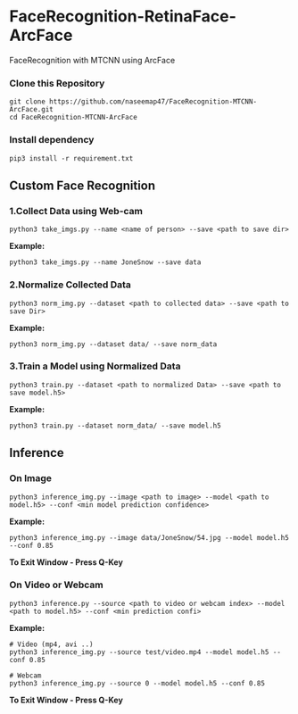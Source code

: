 # FaceRecognition-RetinaFace-ArcFace
FaceRecognition with MTCNN using ArcFace

### Clone this Repository
```
git clone https://github.com/naseemap47/FaceRecognition-MTCNN-ArcFace.git
cd FaceRecognition-MTCNN-ArcFace
```

### Install dependency
```
pip3 install -r requirement.txt
```

## Custom Face Recognition
### 1.Collect Data using Web-cam
```
python3 take_imgs.py --name <name of person> --save <path to save dir>
```
**Example:**
```
python3 take_imgs.py --name JoneSnow --save data
```

### 2.Normalize Collected Data
```
python3 norm_img.py --dataset <path to collected data> --save <path to save Dir>
```
**Example:**
```
python3 norm_img.py --dataset data/ --save norm_data
```

### 3.Train a Model using Normalized Data
```
python3 train.py --dataset <path to normalized Data> --save <path to save model.h5>
```
**Example:**
```
python3 train.py --dataset norm_data/ --save model.h5
```

## Inference
### On Image 
```
python3 inference_img.py --image <path to image> --model <path to model.h5> --conf <min model prediction confidence>
```
**Example:**
```
python3 inference_img.py --image data/JoneSnow/54.jpg --model model.h5 --conf 0.85
```
**To Exit Window - Press Q-Key**

### On Video or Webcam
```
python3 inference.py --source <path to video or webcam index> --model <path to model.h5> --conf <min prediction confi>
```
**Example:**
```
# Video (mp4, avi ..)
python3 inference_img.py --source test/video.mp4 --model model.h5 --conf 0.85
```
```
# Webcam
python3 inference_img.py --source 0 --model model.h5 --conf 0.85
```
**To Exit Window - Press Q-Key**
